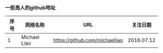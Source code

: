 ### 一些高人的github地址      

序号   |  网络名称             |                    URL                |   关注日期  |
-------|-----------------------|---------------------------------------|-------------|
1      | Michael Liao          | https://github.com/michaelliao        |  2016.07.12 |
